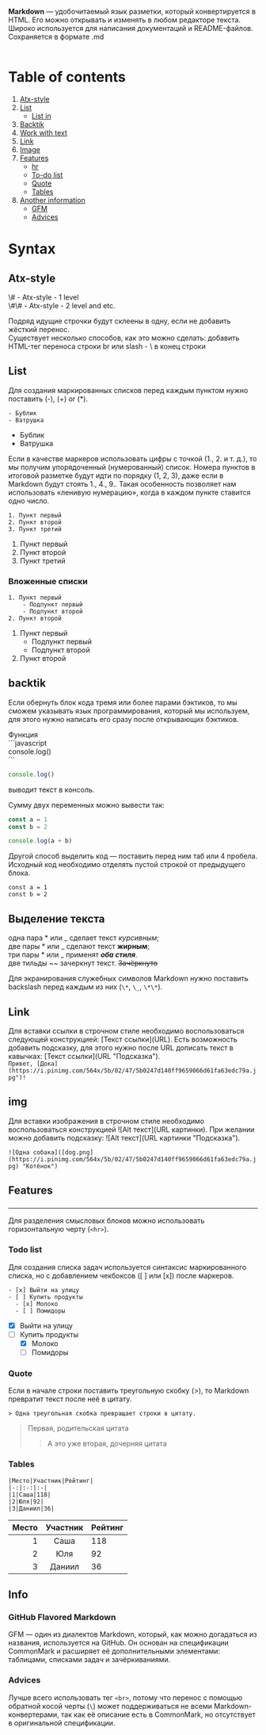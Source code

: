 **Markdown** — удобочитаемый язык разметки, который конвертируется в HTML. Его можно открывать и изменять в любом редакторе текста. Широко используется для написания документаций и README-файлов. Сохраняется в формате .md<br><br>

# Table of contents
1. [Atx-style](#atx-style)
2. [List](#list)
    - [List in](#listIn)
4. [Backtik](#backtik)
5. [Work with text](#text)
6. [Link](#link)
7. [Image](#img)
8. [Features](#features)
    - [hr](#hr)
    - [To-do list](#todo)
    - [Quote](#quote)
    - [Tables](#tables)
9. [Another information](#info)
    - [GFM](#gfm)
    - [Advices](#advice)

# Syntax

    
## Atx-style
<div id='atx-style'/>
\# - Atx-style - 1 level<br>
\#\# - Atx-style - 2 level and etc.<br>

Подряд идущие строчки будут склеены в одну, если не добавить жёсткий перенос.<br>
Существует несколько способов, как это можно сделать: добавить HTML-тег переноса строки br или slash - \\ в конец строки

<div id='list'/>

## List 

Для создания маркированных списков перед каждым пунктом нужно поставить (-), (+) or (*). 
```
- Бублик
- Ватрушка
``` 

- Бублик
- Ватрушка<br>

Если в качестве маркеров использовать цифры c точкой (1., 2. и т. д.), то мы получим упорядоченный (нумерованный) список. Номера пунктов в итоговой разметке будут идти по порядку (1, 2, 3), даже если в Markdown будут стоять 1., 4., 9.. Такая особенность позволяет нам использовать «ленивую нумерацию», когда в каждом пункте ставится одно число.
```
1. Пункт первый
2. Пункт второй
3. Пункт третий
```
1. Пункт первый
2. Пункт второй
3. Пункт третий
<div id='listIn'/>

### Вложенные списки
    
```
1. Пункт первый
    - Подпункт первый
    - Подпункт второй
2. Пункт второй
```
1. Пункт первый
    - Подпункт первый
    - Подпункт второй
2. Пункт второй
<div id='backtik'/>
    
## backtik 
Eсли обернуть блок кода тремя или более парами бэктиков, то мы сможем указывать язык программирования, который мы используем, для этого нужно написать его сразу после открывающих бэктиков.

Функция <br>
\`\`\`javascript<br>
console.log()<br>
\`\`\`
```javascript 
console.log()
```
выводит текст в консоль.

Сумму двух переменных
можно вывести так:
```javascript
const a = 1
const b = 2

console.log(a + b)
```
Другой способ выделить код — поставить перед ним таб или 4 пробела. Исходный код необходимо отделять пустой строкой от предыдущего блока.

    const a = 1
    const b = 2

<div id='text'/>

## Выделение текста
одна пара \* или \_ сделает текст *курсивным*;<br>
две пары \* или \_ сделают текст **жирным**;<br>
три пары \* или \_ применят ***оба стиля***.<br>
две тильды \~\~ зачеркнут текст. ~~Зачёркнуто~~<br>

Для экранирования служебных символов Markdown нужно поставить backslash перед каждым из них (`\*`, `\_`, `\*\*`).<br>

<div id='link'/>

## Link
Для вставки ссылки в строчном стиле необходимо воспользоваться следующей конструкцией: [Текст ссылки]​(URL). Есть возможность добавить подсказку, для этого нужно после URL дописать текст в кавычках: [Текст ссылки]​(URL "Подсказка").\
`Привет, [Дока](https://i.pinimg.com/564x/5b/02/47/5b0247d140ff9659066d61fa63edc79a.jpg")!`
<div id='img'/>

## img
Для вставки изображения в строчном стиле необходимо воспользоваться конструкцией !⁠[Alt текст]​(URL картинки). При желании можно добавить подсказку: !⁠[Alt текст]​(URL картинки "Подсказка").

`![Одна собака]([dog.png](https://i.pinimg.com/564x/5b/02/47/5b0247d140ff9659066d61fa63edc79a.jpg) "Котёнок")`

<div id='features'/>

## Features
<div id='hr'/>
    
### <hr>
Для разделения смысловых блоков можно использовать горизонтальную черту (`<hr>`). <br>
<div id='todo'/>

### Todo list
Для создания списка задач используется синтаксис маркированного списка, но с добавлением чекбоксов ([ ] или [x]) после маркеров.

```
- [x] Выйти на улицу
- [ ] Купить продукты
  - [x] Молоко
  - [ ] Помидоры
```
- [x] Выйти на улицу
- [ ] Купить продукты
  - [x] Молоко
  - [ ] Помидоры

<div id='quote'/>

### Quote
Если в начале строки поставить треугольную скобку (>), то Markdown превратит текст после неё в цитату. 

`> Одна треугольная скобка превращает строки в цитату.`
> Первая, родительская цитата
> > А это уже вторая,
> > дочерняя цитата
<div id='tables'/>

### Tables
    
```
|Место|Участник|Рейтинг|
|-:|:-:|:-|
|1|Саша|118|
|2|Юля|92|
|3|Даниил|36|
```
|Место|Участник|Рейтинг|
|-:|:-:|:-|
|1|Саша|118|
|2|Юля|92|
|3|Даниил|36|

<div id='info'/>

## Info
<div id='gfm'/>
    
### GitHub Flavored Markdown
GFM — один из диалектов Markdown, который, как можно догадаться из названия, используется на GitHub. Он основан на спецификации CommonMark и расширяет её дополнительными элементами: таблицами, списками задач и зачёркиваниями.
<div id='advice'/>    

### Advices
Лучше всего использовать тег `<br>`, потому что перенос с помощью обратной косой черты (`\`) может поддерживаться не всеми Markdown-конвертерами, так как её описание есть в CommonMark, но отсутствует в оригинальной спецификации.
